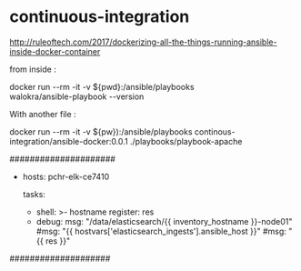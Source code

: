 # continuous-integration

http://ruleoftech.com/2017/dockerizing-all-the-things-running-ansible-inside-docker-container

from inside :

docker run --rm -it -v ${pwd}:/ansible/playbooks \
    walokra/ansible-playbook --version

With another file :

docker run --rm -it -v ${pw}):/ansible/playbooks continous-integration/ansible-docker:0.0.1 ./playbooks/playbook-apache



#####################
- hosts: pchr-elk-ce7410

  tasks:
    - shell: >-
        hostname
      register: res
    - debug:
        msg: "/data/elasticsearch/{{ inventory_hostname }}-node01"
        #msg: "{{ hostvars['elasticsearch_ingests'].ansible_host }}"
        #msg: "{{ res }}"


####################

